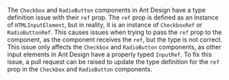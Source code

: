 The `Checkbox` and `RadioButton` components in Ant Design have a type definition issue with their `ref` prop. The `ref` prop is defined as an instance of `HTMLInputElement`, but in reality, it is an instance of `CheckboxRef` or `RadioButtonRef`. This causes issues when trying to pass the `ref` prop to the component, as the component receives the `ref`, but the type is not correct. This issue only affects the `Checkbox` and `RadioButton` components, as other input elements in Ant Design have a properly typed `InputRef`. To fix this issue, a pull request can be raised to update the type definition for the `ref` prop in the `Checkbox` and `RadioButton` components.

